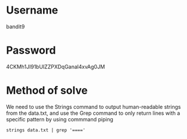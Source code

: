 # Username
bandit9
# Password
4CKMh1JI91bUIZZPXDqGanal4xvAg0JM
# Method of solve
We need to use the Strings command to output human-readable strings from the data.txt, and use the Grep command to only return lines with a specific pattern by using commmand piping
```
strings data.txt | grep '===='
```
